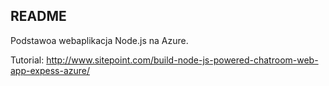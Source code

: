## README ##

Podstawoa webaplikacja Node.js na Azure.

Tutorial: http://www.sitepoint.com/build-node-js-powered-chatroom-web-app-expess-azure/

